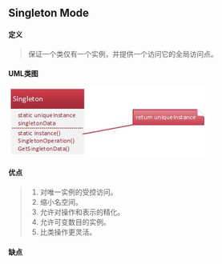 ## Singleton Mode

#### 定义
> 保证一个类仅有一个实例，并提供一个访问它的全局访问点。

#### UML类图
![image](https://github.com/kuanshang/DesginMode/blob/master/singleton/image/singleton.jpg)

#### 优点
> 1. 对唯一实例的受控访问。
> 2. 缩小名空间。
> 3. 允许对操作和表示的精化。
> 4. 允许可变数目的实例。
> 5. 比类操作更灵活。

#### 缺点
